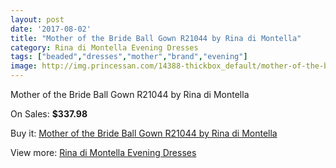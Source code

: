 ```yaml
---
layout: post
date: '2017-08-02'
title: "Mother of the Bride Ball Gown R21044 by Rina di Montella"
category: Rina di Montella Evening Dresses
tags: ["beaded","dresses","mother","brand","evening"]
image: http://img.princessan.com/14388-thickbox_default/mother-of-the-bride-ball-gown-r21044-by-rina-di-montella.jpg
---
```

Mother of the Bride Ball Gown R21044 by Rina di Montella

On Sales: **$337.98**
<a href="https://www.princessan.com/en/rina-di-montella-evening-dresses/6735-mother-of-the-bride-ball-gown-r21044-by-rina-di-montella.html"><amp-img layout="responsive" width="600" height="600" src="//img.princessan.com/14388-thickbox_default/mother-of-the-bride-ball-gown-r21044-by-rina-di-montella.jpg" alt="Mother of the Bride Ball Gown R21044 by Rina di Montella 0" /></a>

Buy it: [Mother of the Bride Ball Gown R21044 by Rina di Montella](https://www.princessan.com/en/rina-di-montella-evening-dresses/6735-mother-of-the-bride-ball-gown-r21044-by-rina-di-montella.html "Mother of the Bride Ball Gown R21044 by Rina di Montella")

View more: [Rina di Montella Evening Dresses](https://www.princessan.com/en/53-rina-di-montella-evening-dresses "Rina di Montella Evening Dresses")
